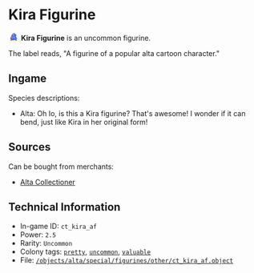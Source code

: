 # Kira Figurine

<img src="https://raw.githubusercontent.com/Ceterai/Enternia/main/objects/alta/special/figurines/other/ct_kira_af.png" alt="Kira Figurine icon" loading="lazy" height=16px width="auto" /> **Kira Figurine** is an uncommon figurine.

The label reads, "A figurine of a popular alta cartoon character."

## Ingame

Species descriptions:

- Alta: Oh Io, is this a Kira figurine? That's awesome! I wonder if it can bend, just like Kira in her original form!

## Sources

Can be bought from merchants:

- [Alta Collectioner](https://ceterai.github.io/MyEnternia/Wiki/AltaCollectioner)

## Technical Information

- In-game ID: `ct_kira_af`
- Power: `2.5`
- Rarity: `Uncommon`
- Colony tags: [`pretty`](https://ceterai.github.io/MyEnternia/Wiki/Tags/Pretty), [`uncommon`](https://ceterai.github.io/MyEnternia/Wiki/Tags/Uncommon), [`valuable`](https://ceterai.github.io/MyEnternia/Wiki/Tags/Valuable)
- File: [`/objects/alta/special/figurines/other/ct_kira_af.object`](https://github.com/Ceterai/Enternia/blob/main/objects/alta/special/figurines/other/ct_kira_af.object)
